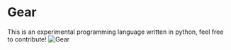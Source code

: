 # Gear
This is an experimental programming language written in python, feel free to contribute!
![Gear](http://images.clipartpanda.com/gear-clipart-gearRed.png)

